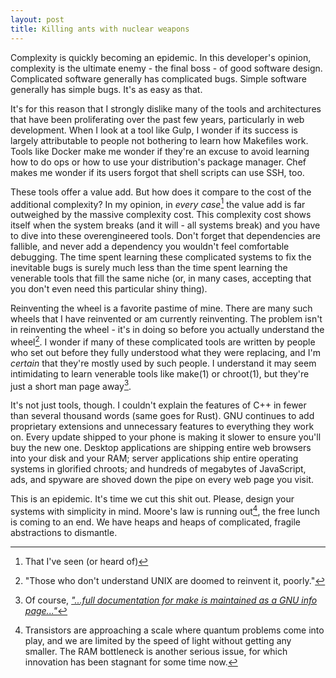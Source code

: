 ```yaml
---
layout: post
title: Killing ants with nuclear weapons
---
```


Complexity is quickly becoming an epidemic. In this developer's opinion,
complexity is the ultimate enemy - the final boss - of good software design.
Complicated software generally has complicated bugs. Simple software generally
has simple bugs. It's as easy as that.

It's for this reason that I strongly dislike many of the tools and architectures
that have been proliferating over the past few years, particularly in web
development. When I look at a tool like Gulp, I wonder if its success is largely
attributable to people not bothering to learn how Makefiles work. Tools like
Docker make me wonder if they're an excuse to avoid learning how to do ops or
how to use your distribution's package manager. Chef makes me wonder if its
users forgot that shell scripts can use SSH, too.

These tools offer a value add. But how does it compare to the cost of the
additional complexity? In my opinion, in *every case*[^1] the value add is far
outweighed by the massive complexity cost. This complexity cost shows itself
when the system breaks (and it will - all systems break) and you have to dive
into these overengineered tools. Don't forget that dependencies are fallible,
and never add a dependency you wouldn't feel comfortable debugging. The time
spent learning these complicated systems to fix the inevitable bugs is surely
much less than the time spent learning the venerable tools that fill the same
niche (or, in many cases, accepting that you don't even need this particular
shiny thing).

Reinventing the wheel is a favorite pastime of mine. There are many such wheels
that I have reinvented or am currently reinventing. The problem isn't in
reinventing the wheel - it's in doing so before you actually understand the
wheel[^2]. I wonder if many of these complicated tools are written by people who
set out before they fully understood what they were replacing, and I'm *certain*
that they're mostly used by such people. I understand it may seem intimidating
to learn venerable tools like make(1) or chroot(1), but they're just a short man
page away[^3].

It's not just tools, though. I couldn't explain the features of C++ in fewer than
several thousand words (same goes for Rust). GNU continues to add proprietary
extensions and unnecessary features to everything they work on. Every update
shipped to your phone is making it slower to ensure you'll buy the new one.
Desktop applications are shipping entire web browsers into your disk and your
RAM; server applications ship entire operating systems in glorified chroots; and
hundreds of megabytes of JavaScript, ads, and spyware are shoved down the pipe
on every web page you visit.

This is an epidemic. It's time we cut this shit out. Please, design your systems
with simplicity in mind. Moore's law is running out[^4], the free lunch is
coming to an end. We have heaps and heaps of complicated, fragile abstractions
to dismantle.

[^1]: That I've seen (or heard of)
[^2]: "Those who don't understand UNIX are doomed to reinvent it, poorly."
[^3]: Of course, [*"...full documentation for make is maintained as a GNU info page..."*](https://xkcd.com/912/)
[^4]: Transistors are approaching a scale where quantum problems come into play, and we are limited by the speed of light without getting any smaller. The RAM bottleneck is another serious issue, for which innovation has been stagnant for some time now.

